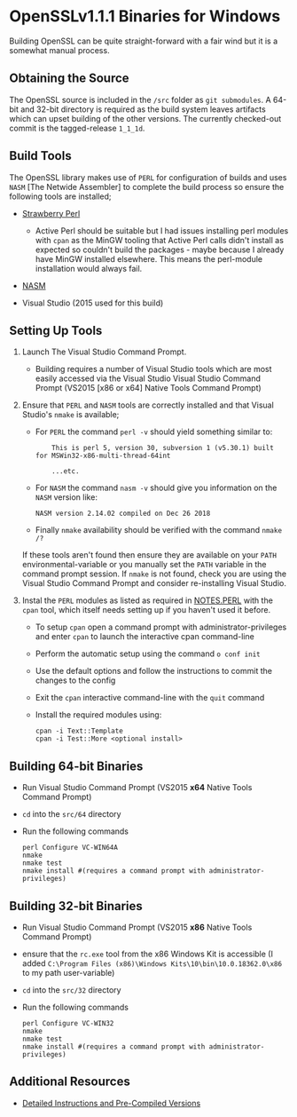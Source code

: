 # OpenSSLv1.1.1 Binaries for Windows
Building OpenSSL can be quite straight-forward with a fair wind but it is a somewhat manual process.

## Obtaining the Source
The OpenSSL source is included in the `/src` folder as `git submodules`. A 64-bit and 32-bit directory is required as the build system leaves artifacts which can upset building of the other versions. The currently checked-out commit is the tagged-release `1_1_1d`.

## Build Tools

The OpenSSL library makes use of `PERL` for configuration of builds and uses `NASM` [The Netwide Assembler] to complete the build process so ensure the following tools are installed;

* [Strawberry Perl](http://strawberryperl.com/)
    - Active Perl should be suitable but I had issues installing perl modules with `cpan` as the MinGW tooling that Active Perl calls didn't install as expected so couldn't build the packages - maybe because I already have MinGW installed elsewhere. This means the perl-module installation would always fail.

* [NASM](https://nasm.us/)

* Visual Studio (2015 used for this build)

## Setting Up Tools
1. Launch The Visual Studio Command Prompt.
    - Building requires a number of Visual Studio tools which are most easily accessed via the Visual Studio Visual Studio Command Prompt (VS2015 [x86 or x64] Native Tools Command Prompt)

1. Ensure that `PERL` and `NASM` tools are correctly installed and that Visual Studio's `nmake` is available;

    - For `PERL` the command `perl -v` should yield something similar to:
        ```shell
            This is perl 5, version 30, subversion 1 (v5.30.1) built for MSWin32-x86-multi-thread-64int
            
            ...etc.
        ```

    - For `NASM` the command `nasm -v` should give you information on the `NASM` version like:
        ```shell
        NASM version 2.14.02 compiled on Dec 26 2018
        ```

    - Finally `nmake` availability should be verified with the command `nmake /?`

     If these tools aren't found then ensure they are available on your `PATH` environmental-variable or you manually set the `PATH` variable in the command prompt session. If `nmake` is not found, check you are using the Visual Studio Command Prompt and consider re-installing Visual Studio.

1. Instal the `PERL` modules as listed as required in [NOTES.PERL](https://github.com/serenial/openssl/blob/master/NOTES.PERL) with the `cpan` tool, which itself needs setting up if you haven't used it before.

    - To setup `cpan` open a command prompt with administrator-privileges and enter `cpan` to launch the interactive cpan command-line

    - Perform the automatic setup using  the command `o conf init`

    - Use the default options and follow the instructions to commit the changes to the config

    - Exit the `cpan` interactive command-line with the `quit` command

    - Install the required modules using:

        ```shell
        cpan -i Text::Template
        cpan -i Test::More <optional install>
        ```


## Building 64-bit Binaries
* Run Visual Studio Command Prompt (VS2015 **x64** Native Tools Command Prompt)

* `cd` into the `src/64` directory

* Run the following commands
    ```shell
    perl Configure VC-WIN64A
    nmake
    nmake test
    nmake install #(requires a command prompt with administrator-privileges)
    ```

## Building 32-bit Binaries
* Run Visual Studio Command Prompt (VS2015 **x86** Native Tools Command Prompt)
* ensure that the `rc.exe` tool from the x86 Windows Kit is accessible (I added `C:\Program Files (x86)\Windows Kits\10\bin\10.0.18362.0\x86` to my path user-variable)
* `cd` into the `src/32` directory

* Run the following commands
    ```shell
    perl Configure VC-WIN32
    nmake
    nmake test
    nmake install #(requires a command prompt with administrator-privileges)
    ```
    
## Additional Resources
* [Detailed Instructions and Pre-Compiled Versions](http://www.p-nand-q.com/programming/windows/building_openssl_with_visual_studio_2013.html)
